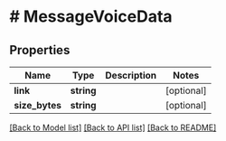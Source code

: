 # # MessageVoiceData

## Properties

Name | Type | Description | Notes
------------ | ------------- | ------------- | -------------
**link** | **string** |  | [optional]
**size_bytes** | **string** |  | [optional]

[[Back to Model list]](../../README.md#models) [[Back to API list]](../../README.md#endpoints) [[Back to README]](../../README.md)
